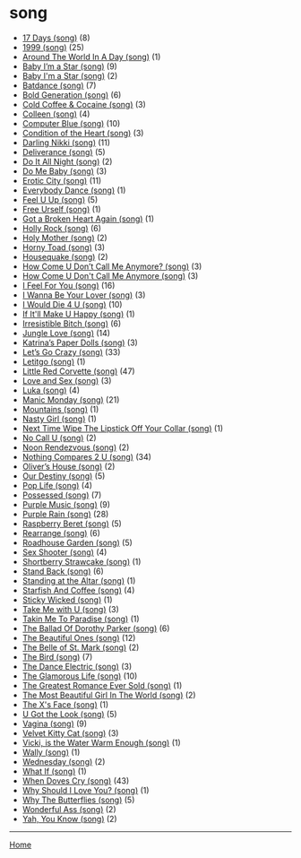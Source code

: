 # song

  * [17 Days (song)](./song/17-days/) (8)
  * [1999 (song)](./song/1999/) (25)
  * [Around The World In A Day (song)](./song/around-the-world-in-a-day/) (1)
  * [Baby I’m a Star (song)](./song/baby-i-m-a-star/) (9)
  * [Baby I'm a Star (song)](./song/baby-i-m-a-star/) (2)
  * [Batdance (song)](./song/batdance/) (7)
  * [Bold Generation (song)](./song/bold-generation/) (6)
  * [Cold Coffee & Cocaine (song)](./song/cold-coffee-cocaine/) (3)
  * [Colleen (song)](./song/colleen/) (4)
  * [Computer Blue (song)](./song/computer-blue/) (10)
  * [Condition of the Heart (song)](./song/condition-of-the-heart/) (3)
  * [Darling Nikki (song)](./song/darling-nikki/) (11)
  * [Deliverance (song)](./song/deliverance/) (5)
  * [Do It All Night (song)](./song/do-it-all-night/) (2)
  * [Do Me Baby (song)](./song/do-me-baby/) (3)
  * [Erotic City (song)](./song/erotic-city/) (11)
  * [Everybody Dance (song)](./song/everybody-dance/) (1)
  * [Feel U Up (song)](./song/feel-u-up/) (5)
  * [Free Urself (song)](./song/free-urself/) (1)
  * [Got a Broken Heart Again (song)](./song/got-a-broken-heart-again/) (1)
  * [Holly Rock (song)](./song/holly-rock/) (6)
  * [Holy Mother (song)](./song/holy-mother/) (2)
  * [Horny Toad (song)](./song/horny-toad/) (3)
  * [Housequake (song)](./song/housequake/) (2)
  * [How Come U Don’t Call Me Anymore? (song)](./song/how-come-u-don-t-call-me-anymore/) (3)
  * [How Come U Don't Call Me Anymore (song)](./song/how-come-u-don-t-call-me-anymore/) (3)
  * [I Feel For You (song)](./song/i-feel-for-you/) (16)
  * [I Wanna Be Your Lover (song)](./song/i-wanna-be-your-lover/) (3)
  * [I Would Die 4 U (song)](./song/i-would-die-4-u/) (10)
  * [If It'll Make U Happy (song)](./song/if-it-ll-make-u-happy/) (1)
  * [Irresistible Bitch (song)](./song/irresistible-bitch/) (6)
  * [Jungle Love (song)](./song/jungle-love/) (14)
  * [Katrina’s Paper Dolls (song)](./song/katrina-s-paper-dolls/) (3)
  * [Let’s Go Crazy (song)](./song/let-s-go-crazy/) (33)
  * [Letitgo (song)](./song/letitgo/) (1)
  * [Little Red Corvette (song)](./song/little-red-corvette/) (47)
  * [Love and Sex (song)](./song/love-and-sex/) (3)
  * [Luka (song)](./song/luka/) (4)
  * [Manic Monday (song)](./song/manic-monday/) (21)
  * [Mountains (song)](./song/mountains/) (1)
  * [Nasty Girl (song)](./song/nasty-girl/) (1)
  * [Next Time Wipe The Lipstick Off Your Collar (song)](./song/next-time-wipe-the-lipstick-off-your-collar/) (1)
  * [No Call U (song)](./song/no-call-u/) (2)
  * [Noon Rendezvous (song)](./song/noon-rendezvous/) (2)
  * [Nothing Compares 2 U (song)](./song/nothing-compares-2-u/) (34)
  * [Oliver’s House (song)](./song/oliver-s-house/) (2)
  * [Our Destiny (song)](./song/our-destiny/) (5)
  * [Pop Life (song)](./song/pop-life/) (4)
  * [Possessed (song)](./song/possessed/) (7)
  * [Purple Music (song)](./song/purple-music/) (9)
  * [Purple Rain (song)](./song/purple-rain/) (28)
  * [Raspberry Beret (song)](./song/raspberry-beret/) (5)
  * [Rearrange (song)](./song/rearrange/) (6)
  * [Roadhouse Garden (song)](./song/roadhouse-garden/) (5)
  * [Sex Shooter (song)](./song/sex-shooter/) (4)
  * [Shortberry Strawcake (song)](./song/shortberry-strawcake/) (1)
  * [Stand Back (song)](./song/stand-back/) (6)
  * [Standing at the Altar (song)](./song/standing-at-the-altar/) (1)
  * [Starfish And Coffee (song)](./song/starfish-and-coffee/) (4)
  * [Sticky Wicked (song)](./song/sticky-wicked/) (1)
  * [Take Me with U (song)](./song/take-me-with-u/) (3)
  * [Takin Me To Paradise (song)](./song/takin-me-to-paradise/) (1)
  * [The Ballad Of Dorothy Parker (song)](./song/the-ballad-of-dorothy-parker/) (6)
  * [The Beautiful Ones (song)](./song/the-beautiful-ones/) (12)
  * [The Belle of St. Mark (song)](./song/the-belle-of-st-mark/) (2)
  * [The Bird (song)](./song/the-bird/) (7)
  * [The Dance Electric (song)](./song/the-dance-electric/) (3)
  * [The Glamorous Life (song)](./song/the-glamorous-life/) (10)
  * [The Greatest Romance Ever Sold (song)](./song/the-greatest-romance-ever-sold/) (1)
  * [The Most Beautiful Girl In The World (song)](./song/the-most-beautiful-girl-in-the-world/) (2)
  * [The X's Face (song)](./song/the-x-s-face/) (1)
  * [U Got the Look (song)](./song/u-got-the-look/) (5)
  * [Vagina (song)](./song/vagina/) (9)
  * [Velvet Kitty Cat (song)](./song/velvet-kitty-cat/) (3)
  * [Vicki, is the Water Warm Enough (song)](./song/vicki-is-the-water-warm-enough/) (1)
  * [Wally (song)](./song/wally/) (1)
  * [Wednesday (song)](./song/wednesday/) (2)
  * [What If (song)](./song/what-if/) (1)
  * [When Doves Cry (song)](./song/when-doves-cry/) (43)
  * [Why Should I Love You? (song)](./song/why-should-i-love-you/) (1)
  * [Why The Butterflies (song)](./song/why-the-butterflies/) (5)
  * [Wonderful Ass (song)](./song/wonderful-ass/) (2)
  * [Yah, You Know (song)](./song/yah-you-know/) (2)

----

[Home](../)
